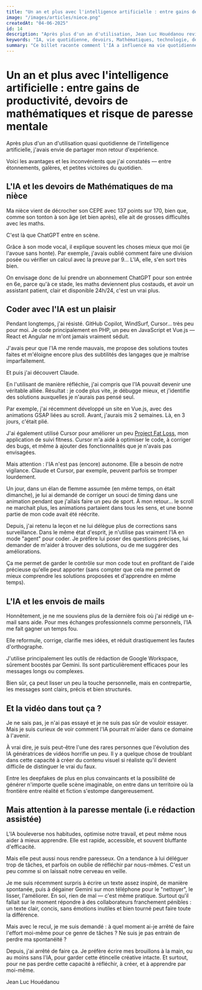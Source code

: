 ```yaml
---
title: "Un an et plus avec l'intelligence artificielle : entre gains de productivité, devoirs de mathématiques et risque de paresse mentale"
image: "/images/articles/niece.png"
createdAt: "04-06-2025"
id: 14
description: "Après plus d'un an d'utilisation, Jean Luc Houédanou revient sur les avantages et les inconvénients dans l'IA, dans sa vie quotidienne, incluant les devoirs de Mathématiques de sa nièce."
keywords: "IA, vie quotidienne, devoirs, Mathématiques, technologie, développement personnel, productivité, assistante IA, Claude 4 Sonnet"
summary: "Ce billet raconte comment l'IA a influencé ma vie quotidienne, y compris les devoirs de Mathématiques de ma nièce."
---
```


# Un an et plus avec l'intelligence artificielle : entre gains de productivité, devoirs de mathématiques et risque de paresse mentale

Après plus d'un an d'utilisation quasi quotidienne de l'intelligence artificielle, j'avais envie de partager mon retour d'expérience. 

Voici les avantages et les inconvénients que j'ai constatés — entre étonnements, galères, et petites victoires du quotidien.

## L'IA et les devoirs de Mathématiques de ma nièce

Ma nièce vient de décrocher son CEPE avec 137 points sur 170, bien que, comme son tonton à son âge (et bien après), elle ait de grosses difficultés avec les maths.

C'est là que ChatGPT entre en scène.

Grâce à son mode vocal, il explique souvent les choses mieux que moi (je l'avoue sans honte). Par exemple, j'avais oublié comment faire une division posée ou vérifier un calcul avec la preuve par 9… L'IA, elle, s'en sort très bien. 

On envisage donc de lui prendre un abonnement ChatGPT pour son entrée en 6e, parce qu'à ce stade, les maths deviennent plus costauds, et avoir un assistant patient, clair et disponible 24h/24, c'est un vrai plus.

## Coder avec l'IA est un plaisir

Pendant longtemps, j'ai résisté. GitHub Copilot, WindSurf, Cursor… très peu pour moi. Je code principalement en PHP, un peu en JavaScript et Vue.js — React et Angular ne m'ont jamais vraiment séduit. 

J'avais peur que l'IA me rende mauvais, me propose des solutions toutes faites et m'éloigne encore plus des subtilités des langages que je maîtrise imparfaitement.

Et puis j'ai découvert Claude.

En l'utilisant de manière réfléchie, j'ai compris que l'IA pouvait devenir une véritable alliée. Résultat : je code plus vite, je débugge mieux, et j'identifie des solutions auxquelles je n'aurais pas pensé seul.

Par exemple, j'ai récemment développé un site en Vue.js, avec des animations GSAP liées au scroll. Avant, j'aurais mis 2 semaines. Là, en 3 jours, c'était plié. 

J'ai également utilisé Cursor pour améliorer un peu [Project Fat Loss](https://jhouedanou.github.io/projectfatloss/), mon application de suivi fitness. Cursor m'a aidé à optimiser le code, à corriger des bugs, et même à ajouter des fonctionnalités que je n'avais pas envisagées.

Mais attention : l'IA n'est pas (encore) autonome. Elle a besoin de notre vigilance. Claude et Cursor, par exemple, peuvent parfois se tromper lourdement. 

Un jour, dans un élan de flemme assumée (en même temps, on était dimanche), je lui ai demandé de corriger un souci de timing dans une animation pendant que j'allais faire un peu de sport. À mon retour… le scroll ne marchait plus, les animations partaient dans tous les sens, et une bonne partie de mon code avait été réécrite.

Depuis, j'ai retenu la leçon et ne lui délègue plus de corrections sans surveillance. Dans le même état d'esprit, je n'utilise pas vraiment l'IA en mode "agent" pour coder. Je préfère lui poser des questions précises, lui demander de m'aider à trouver des solutions, ou de me suggérer des améliorations. 

Ça me permet de garder le contrôle sur mon code tout en profitant de l'aide précieuse qu'elle peut apporter (sans compter que cela me permet de mieux comprendre les solutions proposées et d'apprendre en même temps).

## L'IA et les envois de mails

Honnêtement, je ne me souviens plus de la dernière fois où j'ai rédigé un e-mail sans aide. Pour mes échanges professionnels comme personnels, l'IA me fait gagner un temps fou. 

Elle reformule, corrige, clarifie mes idées, et réduit drastiquement les fautes d'orthographe.

J'utilise principalement les outils de rédaction de Google Workspace, sûrement boostés par Gemini. Ils sont particulièrement efficaces pour les messages longs ou complexes. 

Bien sûr, ça peut lisser un peu la touche personnelle, mais en contrepartie, les messages sont clairs, précis et bien structurés.

## Et la vidéo dans tout ça ?

Je ne sais pas, je n'ai pas essayé et je ne suis pas sûr de vouloir essayer. Mais je suis curieux de voir comment l'IA pourrait m'aider dans ce domaine à l'avenir.

À vrai dire, je suis peut-être l'une des rares personnes que l'évolution des IA génératrices de vidéos horrifie un peu. Il y a quelque chose de troublant dans cette capacité à créer du contenu visuel si réaliste qu'il devient difficile de distinguer le vrai du faux. 

Entre les deepfakes de plus en plus convaincants et la possibilité de générer n'importe quelle scène imaginable, on entre dans un territoire où la frontière entre réalité et fiction s'estompe dangereusement.

## Mais attention à la paresse mentale (i.e rédaction assistée)

L'IA bouleverse nos habitudes, optimise notre travail, et peut même nous aider à mieux apprendre. Elle est rapide, accessible, et souvent bluffante d'efficacité.

Mais elle peut aussi nous rendre paresseux. On a tendance à lui déléguer trop de tâches, et parfois on oublie de réfléchir par nous-mêmes. C'est un peu comme si on laissait notre cerveau en veille.

Je me suis récemment surpris à écrire un texte assez inspiré, de manière spontanée, puis à dégainer Gemini sur mon téléphone pour le "nettoyer", le lisser, l'améliorer. En soi, rien de mal — c'est même pratique. Surtout qu'il fallait sur le moment répondre à des collaborateurs franchement pénibles : un texte clair, concis, sans émotions inutiles et bien tourné peut faire toute la différence.

Mais avec le recul, je me suis demandé : à quel moment ai-je arrêté de faire l'effort moi-même pour ce genre de tâches ? Ne suis je pas entrain de perdre ma spontanéité ?

Depuis, j'ai arrêté de faire ça. Je préfère écrire mes brouillons à la main, ou au moins sans l'IA, pour garder cette étincelle créative intacte. Et surtout, pour ne pas perdre cette capacité à réfléchir, à créer, et à apprendre par moi-même.

Jean Luc Houédanou